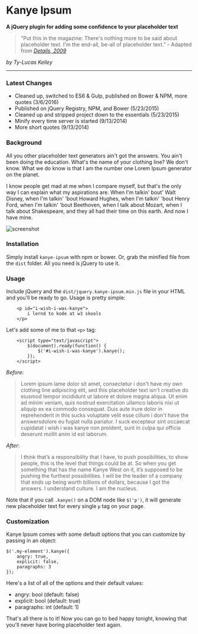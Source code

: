 # Kanye Ipsum

**A jQuery plugin for adding some confidence to your placeholder text**

> "Put this in the magazine: There's nothing more to be said about placeholder text. I'm the end-all, be-all of placeholder text." - Adapted from *[Details, 2009](http://www.details.com/culture-trends/cover-stars/200902/hip-hop-artist-kanye-west-talks-fashion-and-music)*

*by Ty-Lucas Kelley*

---

### Latest Changes

* Cleaned up, switched to ES6 & Gulp, published on Bower & NPM, more quotes (3/6/2016)
* Published on jQuery Registry, NPM, and Bower (5/23/2015)
* Cleaned up and stripped project down to the essentials (5/23/2015)
* Minify every time server is started (9/13/2014)
* More short quotes (9/13/2014)

### Background

All you other placeholder text generators ain't got the answers. You ain't been doing the education. What's the name of your clothing line? We don't know. What we do know is that I am the number one Lorem Ipsum generator on the planet.

I know people get mad at me when I compare myself, but that's the only way I can explain what my aspirations are. When I'm talkin' bout' Walt Disney, when I'm talkin' 'bout Howard Hughes, when I'm talkin' 'bout Henry Ford, when I'm talkin' 'bout Beethoven, when I talk about Mozart, when I talk about Shakespeare, and they all had their time on this earth. And now I have mine.

![screenshot](https://raw.githubusercontent.com/tylucaskelley/kanye-ipsum/e4b624968d9bc8ab6bebfea279fe13ae39b8d1b9/img/kanye-ipsum.png)

### Installation

Simply install `kanye-ipsum` with npm or bower. Or, grab the minified file from
the `dist` folder. All you need is jQuery to use it.

### Usage

Include jQuery and the `dist/jquery.kanye-ipsum.min.js` file in your HTML and you'll be ready to go. Usage is pretty simple:

        <p id="i-wish-i-was-kanye">
            i lernd to kode at w3 skools
        </p>

Let's add some of me to that `<p>` tag:

        <script type="text/javascript">
            $(document).ready(function() {
                $('#i-wish-i-was-kanye').kanye();
            });
        </script>

*Before*:

> Lorem ipsum lame dolor sit amet, consectetur i don't have my own clothing line adipiscing elit, sed this placeholder text isn't creative do eiusmod tempor incididunt ut labore et dolore magna aliqua. Ut enim ad minim veniam, quis nostrud exercitation ullamco laboris nisi ut aliquip ex ea commodo consequat. Duis aute irure dolor in reprehenderit in this sucks voluptate velit esse cillum i don't have the answersdolore eu fugiat nulla pariatur. I suck excepteur sint occaecat cupidatat i wish i was kanye non proident, sunt in culpa qui officia deserunt mollit anim id est laborum.

*After*:

> I think that’s a responsibility that I have, to push possibilities, to show people, this is the level that things could be at. So when you get something that has the name Kanye West on it, it’s supposed to be pushing the furthest possibilities. I will be the leader of a company that ends up being worth billions of dollars, because I got the answers. I understand culture. I am the nucleus.

Note that if you call `.kanye()` on a DOM node like `$('p')`, it will generate new placeholder text for every single `p` tag on your page.

### Customization

Kanye Ipsum comes with some default options that you can customize by passing in an object:

    $('.my-element').kanye({
        angry: true,
        explicit: false,
        paragraphs: 3
    });

Here's a list of all of the options and their default values:

* angry: bool (default: false)
* explicit: bool (default: true)
* paragraphs: int (default: 1)

That's all there is to it! Now you can go to bed happy tonight, knowing that you'll never have boring placeholder text again.

